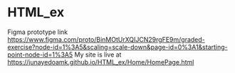 # HTML_ex
Figma prototype link https://www.figma.com/proto/BinMOtUrXQIJCN29rgFE9m/graded-exercise?node-id=1%3A5&scaling=scale-down&page-id=0%3A1&starting-point-node-id=1%3A5
My site is live at https://junayedoamk.github.io/HTML_ex/Home/HomePage.html

